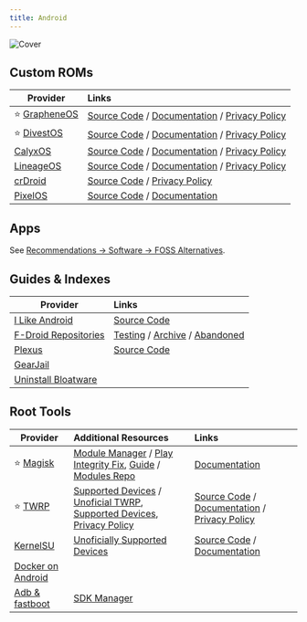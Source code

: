 ```yaml
---
title: Android
---
```


![Cover](../../assets/android.png)

## Custom ROMs

| Provider | Links |
| --- | :-- |
| :star: [GrapheneOS](https://grapheneos.org/) | [Source Code](https://grapheneos.org/source) / [Documentation](https://grapheneos.org/features) / [Privacy Policy](https://grapheneos.org/faq#privacy-policy)
| :star: [DivestOS](https://divestos.org/) | [Source Code](https://github.com/divested-mobile) / [Documentation](https://divestos.org/index.php?page=faq) / [Privacy Policy](https://divestos.org/index.php?page=privacy_policy)
| [CalyxOS](https://calyxos.org/) | [Source Code](https://gitlab.com/CalyxOS) / [Documentation](https://calyxos.org/docs/) / [Privacy Policy](https://calyxinstitute.org/legal/privacy-policy)
| [LineageOS](https://lineageos.org/) | [Source Code](https://github.com/lineageos) / [Documentation](https://wiki.lineageos.org/) / [Privacy Policy](https://lineageos.org/legal/)
| [crDroid](https://crdroid.net/) | [Source Code](https://github.com/crdroidandroid) / [Privacy Policy](https://crdroid.net/legal)
| [PixelOS](https://pixelos.net/) | [Source Code](https://github.com/PixelOS-AOSP) / [Documentation](https://blog.pixelos.net/docs/faq)

## Apps
See [Recommendations -> Software -> FOSS Alternatives](/recommendations/software/foss-alternatives).

## Guides & Indexes

| Provider | Links |
| --- | :-- |
| [I Like Android](https://i-like-android.github.io/) | [Source Code](https://github.com/I-Like-Android/i-like-android.github.io)
| [F-Droid Repositories](https://forum.f-droid.org/t/known-repositories/) | [Testing](https://forum.f-droid.org/t/testing-repositories/) / [Archive](https://forum.f-droid.org/t/archive-repositories/) / [Abandoned](https://forum.f-droid.org/t/abandoned-repositories/)
| [Plexus](https://plexus.techlore.tech/) | [Source Code](https://github.com/techlore/plexus)
| [GearJail](https://gearjail.neocities.org/)
| [Uninstall Bloatware](https://www.xda-developers.com/uninstall-carrier-oem-bloatware-without-root-access/)

## Root Tools

| Provider | Additional Resources | Links |
| --- | :-- | :-- |
| :star: [Magisk](https://github.com/topjohnwu/Magisk) | [Module Manager](https://github.com/DerGoogler/MMRL) / [Play Integrity Fix](https://xdaforums.com/t/module-play-integrity-fix-safetynet-fix.4607985/), [Guide](https://xdaforums.com/t/module-play-integrity-fix-safetynet-fix.4607985/page-177#post-89189572) / [Modules Repo](https://www.androidacy.com/magisk-modules-repository/) | [Documentation](https://topjohnwu.github.io/Magisk/)
| :star: [TWRP](https://twrp.me/) | [Supported Devices](https://twrp.me/Devices/) / [Unoficial TWRP](https://unofficialtwrp.com/), [Supported Devices](https://unofficialtwrp.com/devices/), [Privacy Policy](https://unofficialtwrp.com/privacy-policy/)  | [Source Code](https://github.com/TeamWin) / [Documentation](https://twrp.me/FAQ/) / [Privacy Policy](https://twrp.me/terms/cookiepolicy.html)
| [KernelSU](https://kernelsu.org/) | [Unoficially Supported Devices](https://kernelsu.org/guide/unofficially-support-devices.html) | [Source Code](https://github.com/tiann/KernelSU) / [Documentation](https://kernelsu.org/guide/what-is-kernelsu.html)
| [Docker on Android](https://gist.github.com/FreddieOliveira/efe850df7ff3951cb62d74bd770dce27)
| [Adb & fastboot](https://developer.android.com/tools/releases/platform-tools) | [SDK Manager](https://developer.android.com/studio/intro/update#sdk-manager)
